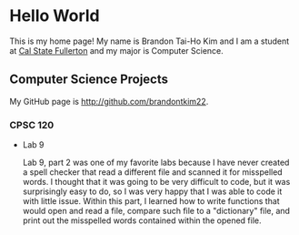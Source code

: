 # Hello World

This is my home page! My name is Brandon Tai-Ho Kim and I am a student at [Cal State Fullerton](http://www.fullerton.edu/) and my major is Computer Science.

## Computer Science Projects

My GitHub page is http://github.com/brandontkim22.

### CPSC 120

* Lab 9

    Lab 9, part 2 was one of my favorite labs because I have never created a spell 
    checker that read a different file and scanned it for misspelled words. I thought 
    that it was going to be very difficult to code, but it was surprisingly easy to do, 
    so I was very happy that I was able to code it with little issue. Within this part, 
    I learned how to write functions that would open and read a file, compare such file 
    to a "dictionary" file, and print out the misspelled words contained within the 
    opened file.


